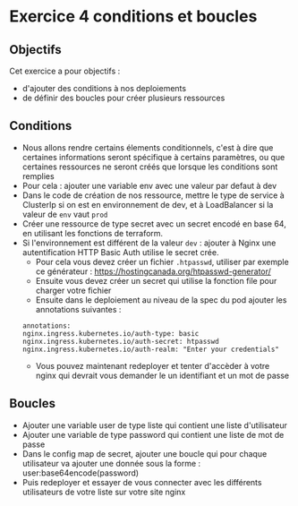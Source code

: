 # Exercice 4  conditions et boucles

## Objectifs

Cet exercice a pour objectifs :
* d'ajouter des conditions à nos deploiements
* de définir des boucles pour créer plusieurs ressources

## Conditions 

* Nous allons rendre certains élements conditionnels, c'est à dire que certaines informations seront spécifique à certains paramètres, ou que certaines ressources ne seront créés que lorsque les conditions sont remplies
* Pour cela : ajouter une variable env avec une valeur par defaut à dev
* Dans le code de création de nos ressource, mettre le type de service à ClusterIp si on est en environnement de dev, et à LoadBalancer si la valeur de `env` vaut `prod`
* Créer une ressource de type secret avec un secret encodé en base 64, en utilisant les fonctions de terraform. 
* Si l'environnement est différent de la valeur `dev` : ajouter à Nginx une autentification HTTP Basic Auth utilise le secret crée. 
    * Pour cela vous devez créer un fichier `.htpasswd`, utiliser par exemple ce générateur : https://hostingcanada.org/htpasswd-generator/ 
    * Ensuite vous devez créer un secret qui utilise la fonction file pour charger votre fichier 
    * Ensuite dans le deploiement au niveau de la spec du pod ajouter les annotations suivantes :
    ```
    annotations:
    nginx.ingress.kubernetes.io/auth-type: basic
    nginx.ingress.kubernetes.io/auth-secret: htpasswd
    nginx.ingress.kubernetes.io/auth-realm: "Enter your credentials"
    ```
    * Vous pouvez maintenant redeployer et tenter d'accèder à votre nginx qui devrait vous demander le un identifiant et un mot de passe

## Boucles

* Ajouter une variable user de type liste  qui contient une liste d'utilisateur 
* Ajouter une variable de type password qui contient une liste de mot de passe
* Dans le config map de secret, ajouter une boucle qui pour chaque utilisateur va ajouter une donnée sous la forme : user:base64encode(password) 
* Puis redeployer et essayer de vous connecter avec les différents utilisateurs de votre liste sur votre site nginx
